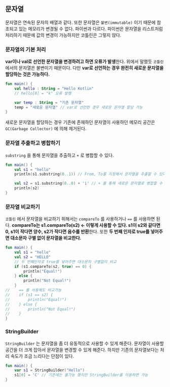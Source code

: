 ## 문자열

문자열은 연속된 문자의 배열과 같다. 또한 문자열은 `불변(immutable)` 이기 때문에 참조되고 있는 메모리가 변경될 수 없다. 파이썬과 다르다. 파이썬은 문자열을 리스트처럼 처리하기 때문에 값의 변경이 가능하지만 코틀린은 그렇지 않다. 

### 문자열의 기본 처리

**var이나 val로 선언한 문자열을 변경하려고 하면 오류가 발생**한다. 위에서 말했듯 `코틀린` 에서의 문자열은 불변이기 때문이다. 다만 **var로 선언하는 경우 완전히 새로운 문자열을 할당하는 것은 가능하다.**

```kotlin
fun main() {
    val hello : String = "Hello Kotlin"
    // hello[0] = "k" 오류 발행

    var temp : String = "기존 문자열"
    temp = "새로운 문자열" // var로 선언한 경우 새로운 문자열 할당 가능
}
```

새로운 문자열을 할당하는 경우 기존에 존재하던 문자열이 사용하던 메모리 공간은 `GC(Garbage Collector)` 에 의해 제거된다.

### 문자열 추출하고 병합하기

`substring` 을 통해 문자열을 추출하고 `+` 로 병합할 수 있다.

```kotlin
fun main() {
    val s1 = "hello"
    println(s1.substring(0..1)) // From, To를 지정해서 문자열을 추출할 수 있다.

    val s2 = s1.substring(0..0) + 'i' // + 를 통해 새로운 문자열로 병합할 수 있다.
    println(s2)
}
```

### 문자열 비교하기

`코틀린` 에서 문자열을 비교하기 위해서는 `compareTo` 를 사용하거나 `==` 를 사용하면 된다. **compareTo는 s1.compareTo(s2) ← 이렇게 사용할 수 있다. s1이 s2와 같다면 0, s1이 작다면 양수, s2가 작다면 음수를 반환**한다.  또한 **두 번째 인자로 true를 넣어주면 대소문자 구별 없이 문자열을 비교한다.**

```kotlin
fun main() {
    val s1 = "hello"
    val s2 = "HELLO"
    // 두 번째인자로 true를 넣어주면 대소문자 구별없이 비교
    if (s1.compareTo(s2, true) == 0) {
        println("Equal!")
    } else {
        println("Not Equal!")
    }
//    == 를 사용해도 비교가능
//    if (s1 == s2) {
//        println("Equal!")
//    } else {
//        println("Not Equal!")
//    }
}
```

### StringBuilder

`StringBuilder` 는 문자열을 좀 더 유동적으로 사용할 수 있게 해준다. 문자열이 사용할 공간을 더 크게 잡아서 문자열을 변경할 수 있게 해준다. 하지만 기존의 문자열보다는 처리 속도가 조금 느리다는 단점이 있다.

```kotlin
fun main() {
    var s1 = StringBuilder("Hello")
    s1[0] = 'C' // 기존에는 불가능 했지만 StringBuilder를 이용하면 가능
}
```
